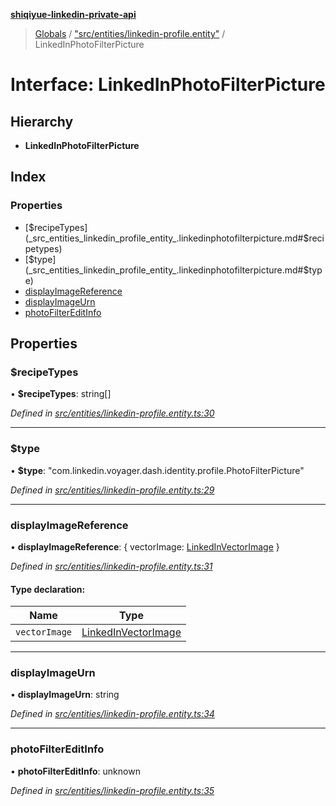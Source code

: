 **[shiqiyue-linkedin-private-api](../README.md)**

> [Globals](../globals.md) / ["src/entities/linkedin-profile.entity"](../modules/_src_entities_linkedin_profile_entity_.md) / LinkedInPhotoFilterPicture

# Interface: LinkedInPhotoFilterPicture

## Hierarchy

* **LinkedInPhotoFilterPicture**

## Index

### Properties

* [$recipeTypes](_src_entities_linkedin_profile_entity_.linkedinphotofilterpicture.md#$recipetypes)
* [$type](_src_entities_linkedin_profile_entity_.linkedinphotofilterpicture.md#$type)
* [displayImageReference](_src_entities_linkedin_profile_entity_.linkedinphotofilterpicture.md#displayimagereference)
* [displayImageUrn](_src_entities_linkedin_profile_entity_.linkedinphotofilterpicture.md#displayimageurn)
* [photoFilterEditInfo](_src_entities_linkedin_profile_entity_.linkedinphotofilterpicture.md#photofiltereditinfo)

## Properties

### $recipeTypes

•  **$recipeTypes**: string[]

*Defined in [src/entities/linkedin-profile.entity.ts:30](https://github.com/eilonmore/linkedin-private-api/blob/7c25b88/src/entities/linkedin-profile.entity.ts#L30)*

___

### $type

•  **$type**: \"com.linkedin.voyager.dash.identity.profile.PhotoFilterPicture\"

*Defined in [src/entities/linkedin-profile.entity.ts:29](https://github.com/eilonmore/linkedin-private-api/blob/7c25b88/src/entities/linkedin-profile.entity.ts#L29)*

___

### displayImageReference

•  **displayImageReference**: { vectorImage: [LinkedInVectorImage](_src_entities_linkedin_vector_image_entity_.linkedinvectorimage.md)  }

*Defined in [src/entities/linkedin-profile.entity.ts:31](https://github.com/eilonmore/linkedin-private-api/blob/7c25b88/src/entities/linkedin-profile.entity.ts#L31)*

#### Type declaration:

Name | Type |
------ | ------ |
`vectorImage` | [LinkedInVectorImage](_src_entities_linkedin_vector_image_entity_.linkedinvectorimage.md) |

___

### displayImageUrn

•  **displayImageUrn**: string

*Defined in [src/entities/linkedin-profile.entity.ts:34](https://github.com/eilonmore/linkedin-private-api/blob/7c25b88/src/entities/linkedin-profile.entity.ts#L34)*

___

### photoFilterEditInfo

•  **photoFilterEditInfo**: unknown

*Defined in [src/entities/linkedin-profile.entity.ts:35](https://github.com/eilonmore/linkedin-private-api/blob/7c25b88/src/entities/linkedin-profile.entity.ts#L35)*

